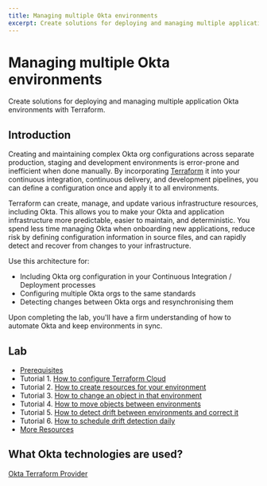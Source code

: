 ```yaml
---
title: Managing multiple Okta environments
excerpt: Create solutions for deploying and managing multiple application Okta environments with Terraform.
---
```


# Managing multiple Okta environments

Create solutions for deploying and managing multiple application Okta environments with Terraform.

## Introduction

Creating and maintaining complex Okta org configurations across separate production, staging and development environments is error-prone and inefficient when done manually. By incorporating [Terraform](https://www.terraform.io/) it into your continuous integration, continuous delivery, and development pipelines, you can define a configuration once and apply it to all environments.

Terraform can create, manage, and update various infrastructure resources, including Okta. This allows you to make your Okta and application infrastructure more predictable, easier to maintain, and deterministic. You spend less time managing Okta when onboarding new applications, reduce risk by defining configuration information in source files, and can rapidly detect and recover from changes to your infrastructure.

Use this architecture for:

* Including Okta org configuration in your Continuous Integration / Deployment processes
* Configuring multiple Okta orgs to the same standards
* Detecting changes between Okta orgs and resynchronising them

Upon completing the lab, you'll have a firm understanding of how to automate Okta and keep environments in sync.

## Lab

* [Prerequisites](/docs/reference/architecture-center/mmod/lab-prerequisites)
* Tutorial 1. [How to configure Terraform Cloud](/docs/reference/architecture-center/mmod/lab-1-configure-terraform-cloud)
* Tutorial 2. [How to create resources for your environment](/docs/reference/architecture-center/mmod/lab-2-create-resources)
* Tutorial 3. [How to change an object in that environment](/docs/reference/architecture-center/mmod/lab-3-rename-a-group)
* Tutorial 4. [How to move objects between environments](/docs/reference/architecture-center/mmod/lab-4-deploy-changes-to-production)
* Tutorial 5. [How to detect drift between environments and correct it](/docs/reference/architecture-center/mmod/lab-5-detect-drift)
* Tutorial 6. [How to schedule drift detection daily](/docs/reference/architecture-center/mmod/lab-6-synchronize-environments-daily)
* [More Resources](/docs/reference/architecture-center/mmod/resources)

## What Okta technologies are used?

[Okta Terraform Provider](https://registry.terraform.io/providers/okta/okta/latest/docs)
